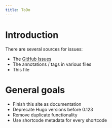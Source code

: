 ```yaml
---
title: ToDo
---
```


# Introduction

There are several sources for issues:
* The [GitHub Issues]()
* The annotations / tags in various files
* This file

# General goals

* Finish this site as documentation
* Deprecate Hugo versions before 0.123
* Remove duplicate functionality
* Use shortcode metadata for every shortcode
